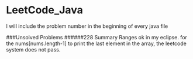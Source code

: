 # LeetCode_Java

I will include the problem number in the beginning of every java file

###Unsolved Problems
######228 Summary Ranges 
ok in my eclipse. for the nums[nums.length-1] to print the last element in the array, the leetcode system does not pass.

######
